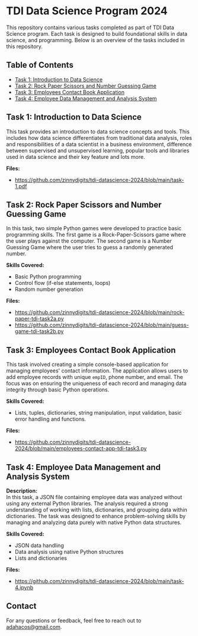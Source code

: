 # TDI Data Science Program 2024

This repository contains various tasks completed as part of TDI Data Science program. Each task is designed to build foundational skills in data science, and programming. Below is an overview of the tasks included in this repository.

## Table of Contents
- [Task 1: Introduction to Data Science](#task-1-introduction-to-data-science)
- [Task 2: Rock Paper Scissors and Number Guessing Game](#task-2-rock-paper-scissors-and-number-guessing-game)
- [Task 3: Employees Contact Book Application](#task-3-employees-contact-book-application)
- [Task 4: Employee Data Management and Analysis System](#task-4-employee-data-management-and-analysis-system)

## Task 1: Introduction to Data Science

This task provides an introduction to data science concepts and tools. This includes how data science differentiates from traditional data analysis, roles and responsibilities of a data scientist in a business environment, difference between supervised and unsupervised learning, popular tools and libraries used in data science and their key feature and lots more.

**Files:**
- https://github.com/zinnydigits/tdi-datascience-2024/blob/main/task-1.pdf


## Task 2: Rock Paper Scissors and Number Guessing Game
 
In this task, two simple Python games were developed to practice basic programming skills. The first game is a Rock-Paper-Scissors game where the user plays against the computer. The second game is a Number Guessing Game where the user tries to guess a randomly generated number.

**Skills Covered:**
- Basic Python programming
- Control flow (if-else statements, loops)
- Random number generation

**Files:**
- https://github.com/zinnydigits/tdi-datascience-2024/blob/main/rock-paper-tdi-task2a.py
- https://github.com/zinnydigits/tdi-datascience-2024/blob/main/guess-game-tdi-task2b.py


## Task 3: Employees Contact Book Application

This task involved creating a simple console-based application for managing employees' contact information. The application allows users to add employee records with unique `empID`, phone number, and email. The focus was on ensuring the uniqueness of each record and managing data integrity through basic Python operations.

**Skills Covered:**
- Lists, tuples, dictionaries, string manipulation, input validation, basic error handling and functions.

**Files:**
- https://github.com/zinnydigits/tdi-datascience-2024/blob/main/employees-contact-app-tdi-task3.py

## Task 4: Employee Data Management and Analysis System
**Description:**  
In this task, a JSON file containing employee data was analyzed without using any external Python libraries. The analysis required a strong understanding of working with lists, dictionaries, and grouping data within dictionaries. The task was designed to enhance problem-solving skills by managing and analyzing data purely with native Python data structures.

**Skills Covered:**
- JSON data handling
- Data analysis using native Python structures
- Lists and dictionaries

**Files:**
- https://github.com/zinnydigits/tdi-datascience-2024/blob/main/task-4.ipynb


## Contact
For any questions or feedback, feel free to reach out to [adahacos@gmail.com](mailto:adahacos@gmail.com).
